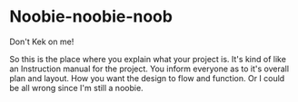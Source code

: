 # Noobie-noobie-noob
Don't Kek on me!



So this is the place where you explain what your project is.
It's kind of like an Instruction manual for the project.
You inform everyone as to it's overall plan and layout.
How you want the design to flow and function.
Or I could be all wrong since I'm still a noobie.
